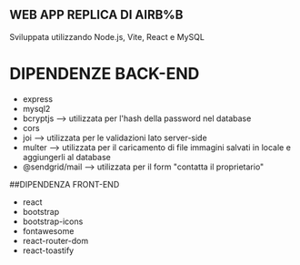 ## WEB APP REPLICA DI AIRB%B
Sviluppata utilizzando Node.js, Vite, React e MySQL

# DIPENDENZE BACK-END
- express
- mysql2
- bcryptjs --> utilizzata per l'hash della password nel database
- cors
- joi --> utilizzata per le validazioni lato server-side
- multer --> utilizzata per il caricamento di file immagini salvati in locale e aggiungerli al database
- @sendgrid/mail --> utilizzata per il form "contatta il proprietario"

##DIPENDENZA FRONT-END
- react
- bootstrap
- bootstrap-icons
- fontawesome
- react-router-dom
- react-toastify 
